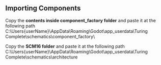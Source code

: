 ## Importing Components
Copy the **contents inside component_factory folder** and paste it at the following path\
C:\Users\{userName}\AppData\Roaming\Godot\app_userdata\Turing Complete\schematics\component_factory\

Copy the **SCM16 folder** and paste it at the following path\
C:\Users\{userName}\AppData\Roaming\Godot\app_userdata\Turing Complete\schematics\architecture